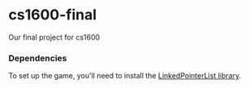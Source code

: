 # cs1600-final
Our final project for cs1600

### Dependencies
To set up the game, you'll need to install the [LinkedPointerList library](https://github.com/jonnieZG/LinkedPointerList).
